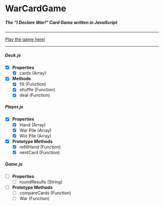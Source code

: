 # WarCardGame

##### The "I Declare War!" Card Game written in JavaScript

***
[Play the game here!](https://henrymalik19.github.io/WarCardGame/)
***
##### Deck.js
* [x] **Properties**
    * [x] cards (Array)
* [x] **Methods**
    * [x] fill (Function)
    * [x] shuffle (Function)
    * [x] deal (Function)
##### Player.js
* [x] **Properties**
    * [x] Hand (Array)
    * [x] War Pile (Array)
    * [x] Win Pile (Array)
* [x] **Prototype Methods**
    * [x] refillHand (Function)
    * [x] nextCard (Function)
##### Game.js
* [ ] **Properties**
    * [ ] roundResults (String)
* [ ] **Prototype Methods**
    * [ ] compareCards (Function)
    * [ ] War (Function)
